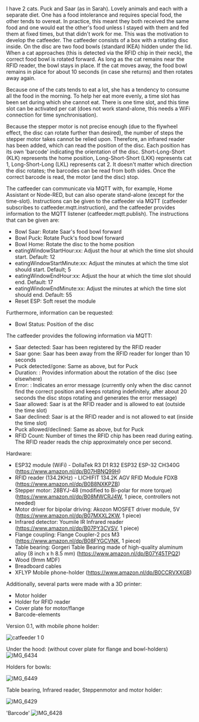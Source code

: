 I have 2 cats. Puck and Saar (as in Sarah). Lovely animals and each with a separate diet. One has a food intolerance and requires special food, the other tends to overeat. In practice, this meant they both received the same food and one would eat the other's food unless I stayed with them and fed them at fixed times, but that didn't work for me. This was the motivation to develop the catfeeder. The catfeeder consists of a box with a rotating disc inside. On the disc are two food bowls (standard IKEA) hidden under the lid. When a cat approaches (this is detected via the RFID chip in their neck), the correct food bowl is rotated forward. As long as the cat remains near the RFID reader, the bowl stays in place. If the cat moves away, the food bowl remains in place for about 10 seconds (in case she returns) and then rotates away again.

Because one of the cats tends to eat a lot, she has a tendency to consume all the food in the morning. To help her eat more evenly, a time slot has been set during which she cannot eat. There is one time slot, and this time slot can be activated per cat (does not work stand-alone, this needs a WiFi connection for time synchronisation).

Because the stepper motor is not precise enough (due to the flywheel effect, the disc can rotate further than desired), the number of steps the stepper motor takes cannot be relied upon. Therefore, an infrared reader has been added, which can read the position of the disc. Each position has its own 'barcode' indicating the orientation of the disc. Short-Long-Short (KLK) represents the home position, Long-Short-Short (LKK) represents cat 1, Long-Short-Long (LKL) represents cat 2. It doesn't matter which direction the disc rotates; the barcodes can be read from both sides. Once the correct barcode is read, the motor (and the disc) stop.

The catfeeder can communicate via MQTT with, for example, Home Assistant or Node-RED, but can also operate stand-alone (except for the time-slot). Instructions can be given to the catfeeder via MQTT (catfeeder subscribes to catfeeder.mqtt.instruction), and the catfeeder provides information to the MQTT listener (catfeeder.mqtt.publish). The instructions that can be given are:

- Bowl Saar: Rotate Saar's food bowl forward
- Bowl Puck: Rotate Puck's food bowl forward
- Bowl Home: Rotate the disc to the home position
- eatingWindowStartHour:xx: Adjust the hour at which the time slot should start. Default: 12
- eatingWindowStartMinute:xx: Adjust the minutes at which the time slot should start. Default; 5
- eatingWindowEndHour:xx: Adjust the hour at which the time slot should end. Default: 17
- eatingWindowEndMinute:xx: Adjust the minutes at which the time slot should end. Default: 55
- Reset ESP: Soft reset the module

Furthermore, information can be requested:

- Bowl Status: Position of the disc

The catfeeder provides the following information via MQTT:

- Saar detected: Saar has been registered by the RFID reader
- Saar gone: Saar has been away from the RFID reader for longer than 10 seconds
- Puck detected/gone: Same as above, but for Puck
- Duration: <string>: Provides information about the rotation of the disc (see elsewhere)
- Error: <string>: Indicates an error message (currently only when the disc cannot find the correct position and keeps rotating indefinitely, after about 20 seconds the disc stops rotating and generates the error message)
- Saar allowed: Saar is at the RFID reader and is allowed to eat (outside the time slot)
- Saar declined: Saar is at the RFID reader and is not allowed to eat (inside the time slot)
- Puck allowed/declined: Same as above, but for Puck
- RFID Count: Number of times the RFID chip has been read during eating. The RFID reader reads the chip approximately once per second.


Hardware:

- ESP32 module (WiFi) - DollaTek R3 D1 R32 ESP32 ESP-32 CH340G (https://www.amazon.nl/dp/B07HBNQ99H)
- RFID reader (134.2KHz) - LICHIFIT 134.2K AGV RFID Module FDXB (https://www.amazon.nl/dp/B0B8NXKPZB)
- Stepper motor: 28BYJ-48 (modified to Bi-polar for more torque) (https://www.amazon.nl/dp/B08MWCRJ4W, 1 piece, controllers not needed)
- Motor driver for bipolar driving: Akozon MOSFET driver module, 5V (https://www.amazon.nl/dp/B07MXXL2KW, 1 piece)
- Infrared detector: Youmile IR Infrared reader (https://www.amazon.nl/dp/B07PY3CVSV, 1 piece)
- Flange coupling: Flange Coupler-2 pcs M3 (https://www.amazon.nl/dp/B08FYGCVNK, 1 piece)
- Table bearing: Gorgeri Table Bearing made of high-quality aluminum alloy (8 inch x h 8.5 mm) (https://www.amazon.nl/dp/B07Y45TPQ2)
- Wood (9mm MDF)
- Breadboard cables
- XFLYP Mobile phone-holder (https://www.amazon.nl/dp/B0CCRVXXGB)

Additionally, several parts were made with a 3D printer:

- Motor holder 
- Holder for RFID reader
- Cover plate for motor/flange
- Barcode-elements

Version 0.1, with mobile phone holder:

![catfeeder 1 0](https://github.com/Tech-RW/Catfeeder/assets/120517590/ba5172c5-142e-4839-818f-bfcabc51899f)

Under the hood: (without cover plate for flange and bowl-holders)
![IMG_6434](https://github.com/Tech-RW/Catfeeder/assets/120517590/2fae9dd7-6751-4545-bcf3-c66fe913d16f)

Holders for bowls:

![IMG_6449](https://github.com/Tech-RW/Catfeeder/assets/120517590/8ef9cbb5-eaa7-46d6-80f5-2d794ef86833)

Table bearing, Infrared reader, Steppenmotor and motor holder:

![IMG_6429](https://github.com/Tech-RW/Catfeeder/assets/120517590/0f6799cc-b744-4cbe-a1c3-e1ed2e8210cf)

'Barcode'
![IMG_6428](https://github.com/Tech-RW/Catfeeder/assets/120517590/d452829f-2f26-4a26-98e2-469788d8833a)




